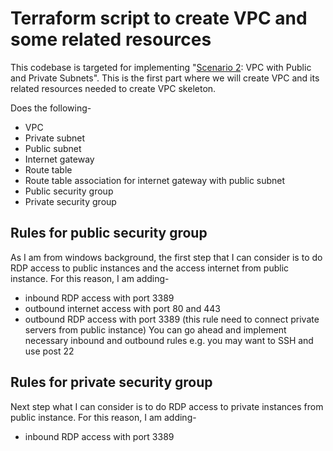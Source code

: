 # Terraform script to create VPC and some related resources
This codebase is targeted for implementing "[Scenario 2](https://docs.aws.amazon.com/AmazonVPC/latest/UserGuide/VPC_Scenario2.html): VPC with Public and Private Subnets". This is the first part where we will create VPC and its related resources needed to create VPC skeleton.

Does the following-

* VPC
* Private subnet
* Public subnet
* Internet gateway
* Route table
* Route table association for internet gateway with public subnet
* Public security group
* Private security group

## Rules for public security group

As I am from windows background, the first step that I can consider is to do RDP access to public instances and the access internet from public instance. For this reason, I am adding-
* inbound RDP access with port 3389
* outbound internet access with port 80 and 443
* outbound RDP access with port 3389 (this rule need to connect private servers from public instance)
You can go ahead and implement necessary inbound and outbound rules e.g. you may want to SSH and use post 22 

## Rules for private security group

Next step what I can consider is to do RDP access to private instances from public instance. For this reason, I am adding-
* inbound RDP access with port 3389




